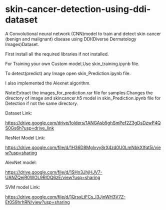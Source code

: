 # skin-cancer-detection-using-ddi-dataset
A Convolutional neural network (CNN)model to train and detect skin cancer (benign and malignant) disease using DDI(Diverse Dermatology Images)Dataset.

First install all the required libraries if not installed.

For Training your own Custom model,Use skin_training.ipynb file.

To detect(predict) any Image open skin_Prediction.ipynb file.

I also implemented the Alexnet algorithm.

Note:Extract the images_for_prediction.rar file for samples.Changes the directory of image and skincancer.h5 model in skin_Prediction.ipynb file for Detection if not the same directory.

Dataset Link:

https://drive.google.com/drive/folders/1ANGAsb5ghSmPef2Z3gDsDzwP4QS0Gs6h?usp=drive_link

ResNet Model Link:

https://drive.google.com/file/d/1H36D8Mglvvy8rX4zd0U0LmNbkXIfqt5i/view?usp=sharing

AlexNet model:

https://drive.google.com/file/d/1SHn3JhjHJV7-UANZQejR0WOL9RlOQ6zE/view?usp=sharing

SVM model Link:

https://drive.google.com/file/d/1QrsxLtFCs_I3JjnWH3V7Z-Et0S9hrhRN/view?usp=sharing

